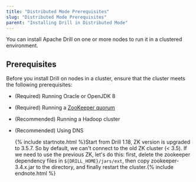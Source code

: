 ```yaml
---
title: "Distributed Mode Prerequisites"
slug: "Distributed Mode Prerequisites"
parent: "Installing Drill in Distributed Mode"
---
```

You can install Apache Drill on one or more nodes to
run it in a clustered environment.

## Prerequisites

Before you install Drill on nodes in a cluster, ensure that the cluster meets the following prerequisites:

  * (Required) Running Oracle or OpenJDK 8        
  * (Required) Running a [ZooKeeper quorum](https://zookeeper.apache.org/doc/r3.1.2/zookeeperStarted.html#sc_RunningReplicatedZooKeeper)  
  * (Recommended) Running a Hadoop cluster   
  * (Recommended) Using DNS

    {% include startnote.html %}Start from Drill 1.18, ZK version is upgraded to 3.5.7. So by default, we can't connect to the old ZK cluster (< 3.5). If we need to use the previous ZK, let's do this: first, delete the zookeeper dependency files in `${DRILL_HOME}/jars/ext`, then copy zookeeper-3.4.x.jar to the directory, and finally restart the cluster.{% include endnote.html %}
